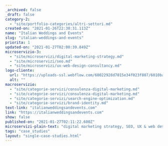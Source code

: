 ```yaml
---
_archived: false
_draft: false
category-2:
  - "site/portfolio-categories/altri-settori.md"
created-on: "2021-01-26T22:30:31.113Z"
name: "Italian Weddings and Events"
slug: "italian-weddings-and-events"
priorita: 1
updated-on: "2021-01-27T02:00:39.849Z"
microservizio-3:
  - "site/microservizi/digital-marketing-strategy.md"
  - "site/microservizi/seo.md"
  - "site/microservizi/ux-web-design-consultancy.md"
logo-cliente:
  url: "https://uploads-ssl.webflow.com/60022928d7015e34f023f807/6010bae3122babd37aee9d4a_600b43179f16cf68f3bbcf15_italian-weddings-and-events.png"
  alt: ""
macroservizio:
  - "site/categorie-servizi/consulenza-digital-marketing.md"
  - "site/categorie-servizi/consulenza-digital-marketing.md"
  - "site/categorie-servizi/search-engine-optimization.md"
  - "site/categorie-servizi/brand-identity.md"
text-link: "italianweddingsandevents.com"
link: "https://italianweddingsandevents.com"
show: false
published-on: "2021-01-27T02:11:22.600Z"
microservizi-plain-text: "digital marketing strategy, SEO, UX & web design"
tags: "case_studies"
layout: "single-case-studies.html"
---
```



